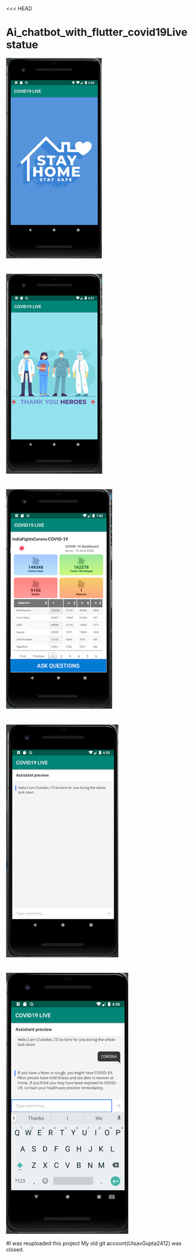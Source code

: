 <<< HEAD
# Ai_chatbot_with_flutter_covid19Livestatue

![](/Read%20me%20Files/Picture1.png)
#
![](/Read%20me%20Files/Picture2.png)
#
![](/Read%20me%20Files/Picture4.png)
#
![](/Read%20me%20Files/Picture5.png)
#
![](/Read%20me%20Files/Picture6.png)

#I was reuploaded this project My old git account(UtsavGupta2412) was closed. 
